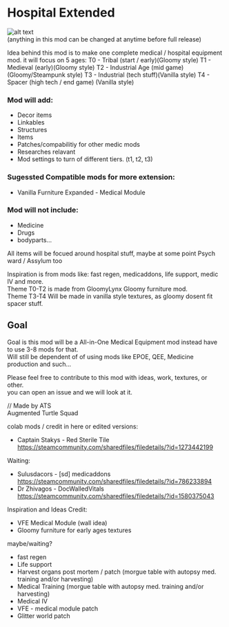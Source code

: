 # Hospital Extended
![alt text](http://www.foxbyrd.com/wp-content/uploads/2018/02/file-4.jpg "Work in progress")  
(anything in this mod can be changed at anytime before full release)  
  
Idea behind this mod is to make one complete medical / hospital equipment mod.
it will focus on 5 ages:
T0 - Tribal (start / early)(Gloomy style)
T1 - Medieval (early)(Gloomy style)
T2 - Industrial Age (mid game)(Gloomy/Steampunk style)
T3 - Industrial (tech stuff)(Vanilla style)
T4 - Spacer (high tech / end game) (Vanilla style)

### Mod will add:
- Decor items
- Linkables
- Structures
- Items
- Patches/compabilitiy for other medic mods
- Researches relavant
- Mod settings to turn of different tiers. (t1, t2, t3)

### Sugessted Compatible mods for more extension:
- Vanilla Furniture Expanded - Medical Module

### Mod will not include:
- Medicine
- Drugs
- bodyparts...

All items will be focued around hospital stuff, maybe at some point Psych ward / Assylum too


Inspiration is from mods like: fast regen, medicaddons, life support, medic IV and more.  
Theme T0-T2 is made from GloomyLynx Gloomy furniture mod.  
Theme T3-T4 Will be made in vanilla style textures, as gloomy dosent fit spacer stuff.  

## Goal
Goal is this mod will be a All-in-One Medical Equipment mod instead have to  use 3-8 mods for that.  
Will still be dependent of of using mods like EPOE, QEE, Medicine production and such...  
  
Please feel free to contribute to this mod with ideas, work, textures, or other.  
you can open an issue and we will look at it.  
  
// Made by ATS  
Augmented Turtle Squad


colab mods / credit in here or edited versions:
- Captain Stakys - Red Sterile Tile https://steamcommunity.com/sharedfiles/filedetails/?id=1273442199

Waiting:
- Sulusdacors - [sd] medicaddons https://steamcommunity.com/sharedfiles/filedetails/?id=786233894
- Dr Zhivagos - DocWalledVitals https://steamcommunity.com/sharedfiles/filedetails/?id=1580375043

Inspiration and Ideas Credit:
- VFE Medical Module (wall idea)
- Gloomy furniture for early ages textures


maybe/waiting?
- fast regen
- Life support
- Harvest organs post mortem / patch (morgue table with autopsy med. training and/or harvesting)
- Medical Training (morgue table with autopsy med. training and/or harvesting)
- Medical IV
- VFE - medical module patch
- Glitter world patch



